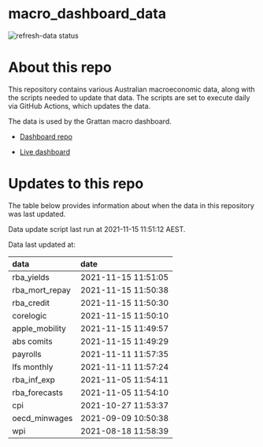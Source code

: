 
<!-- README.md is generated from README.Rmd. Please edit that file -->

# macro\_dashboard\_data

<!-- badges: start -->

![refresh-data
status](https://github.com/grattan/macro_dashboard_data/workflows/refresh-data/badge.svg)

<!-- badges: end -->

# About this repo

This repository contains various Australian macroeconomic data, along
with the scripts needed to update that data. The scripts are set to
execute daily via GitHub Actions, which updates the data.

The data is used by the Grattan macro dashboard.

  - [Dashboard repo](https://github.com/grattan/macrodashboard)

  - [Live dashboard](https://mattcowgill.shinyapps.io/macrodashboard/)

# Updates to this repo

The table below provides information about when the data in this
repository was last updated.

Data update script last run at 2021-11-15 11:51:12 AEST.

Data last updated at:

| data             | date                |
| :--------------- | :------------------ |
| rba\_yields      | 2021-11-15 11:51:05 |
| rba\_mort\_repay | 2021-11-15 11:50:38 |
| rba\_credit      | 2021-11-15 11:50:30 |
| corelogic        | 2021-11-15 11:50:10 |
| apple\_mobility  | 2021-11-15 11:49:57 |
| abs comits       | 2021-11-15 11:49:29 |
| payrolls         | 2021-11-11 11:57:35 |
| lfs monthly      | 2021-11-11 11:57:24 |
| rba\_inf\_exp    | 2021-11-05 11:54:11 |
| rba\_forecasts   | 2021-11-05 11:54:10 |
| cpi              | 2021-10-27 11:53:37 |
| oecd\_minwages   | 2021-09-09 10:50:38 |
| wpi              | 2021-08-18 11:58:39 |

